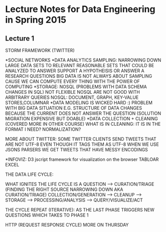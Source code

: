 # Lecture Notes for Data Engineering in Spring 2015

## Lecture 1

STORM FRAMEWORK (TWITTER)


*SOCIAL NETWORKS
*DATA ANALYTICS
SAMPLING: NARROWING DOWN LARGE DATA SETS TO RELEVANT REASONABLE SETS THAT COULD BE ANALYZED TO ANSWER SUPPORT A HYPOTHEISIS OR  ANSWER A RESEARCH QUESTIONS
BIG DATA IS NOT ALWAYS ABOUT SAMPLING CAUSE WE CAN COMPUTE EVERY THING WITH THE POWER OF COMPUTING 
*STORAGE: NOSQL (PROBLEMS WITH DATA SCHEMA CHANGES IN SQL) NOT FLEXIBLE
          NOSQL ARE NOT GOOD WITH ARBITRARY QUERIES
          NOSQL: DOCUMENT, GRAPH, KEY-VALUE STORES,COLUMNAR
*DATA MODELING IS WICKED HARD :) PROBLEM WITH BIG DATA SITUATION E.G. STRUCTURE OF DATA CHANGES BECAUSE THE CURRENT DOES NOT ANSWER THE QUESTION (SOLUTION MIGRATION EXPENSIVE BUT DOABLE)
*DATA COLLECTION + CLEANING (COVERED MORE IN OTHER COURSE) WHAT IS IN CLEANING: IT IS IN THE FORMAT I NEED? NORMALIZATION?

MORE ABOUT TWITTER:
SOME TWITTER CLIENTS SEND TWEETS THAT ARE NOT UTF-8 EVEN THOUGH IT TAGS THEM AS UTF-8 WHEN WE USE JSONS PARSERS WE GET TWEETS THAT HAVE MESSY ENCODINGS

*INFOVIZ:
D3 jscript framework for visualization on the browser
TABLOAR
EXCEL

THE DATA LIFE CYCLE:

WHAT IGNITES THE LIFE CYCLE IS A QUESTION --> CURATION/TRIAGE (FINDING THE RIGHT SOURCE NARROWING DOWN AKA CURATION/TRIAGE)
COLLECTION/GENERATION --> CLEANUP --> STORAGE --> PROCESSING/ANALYSIS --> QUERY/VISUALIZE/ACT

THE CYCLE REPEAT (ITERATIVE): AS THE LAST PHASE TRIGGERS NEW QUESTIONS WHICH TAKES TO PHASE 1

HTTP (REQUEST RESPONSE CYCLE) MORE ON THURSDAY


